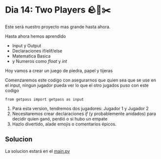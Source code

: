 # Dia 14: Two Players 🪨📄✂️
Este será nuestro proyecto mas grande hasta ahora.

Hasta ahora hemos aprendido

+ Input y Output
+ Declaraciones if/elif/else
+ Matematica Basica
+ y Numeros como _float_ y _int_

Hoy vamos a crear un juego de piedra, papel y tijeras

Comenzaremos este codigo con asegurarnos que quien sea que se use en el input, ningun jugador pueda ver lo que el otro jugados puso con este codigo

```
from getpass import getpass as input
```

1. Para esta version, tendremos dos jugadores: Jugador 1 y Jugador 2
2. Necesitaremos crear declaraciones _if_ (y probablemente anidados) para decidir quien ganó, perdió o si hubo un empate
3. Hazlo divertido, alade emojis o comentarios épicos.

## Solucion
La solucion estará en el [main.py](./main.py)